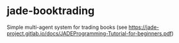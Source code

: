 # jade-booktrading
Simple multi-agent system for trading books (see https://jade-project.gitlab.io/docs/JADEProgramming-Tutorial-for-beginners.pdf)
